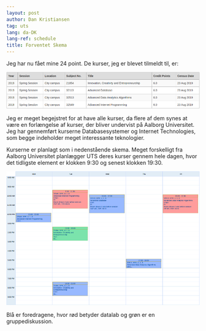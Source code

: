 ```yaml
---
layout: post
author: Dan Kristiansen
tag: uts
lang: da-DK
lang-ref: schedule
title: Forventet Skema
---
```


Jeg har nu fået mine 24 point. De kurser, jeg er blevet tilmeldt til, er:

<img src = "/images/courses.png" class = "img-fluid">

Jeg er meget begejstret for at have alle kurser, da flere af dem synes at være en forlængelse af kurser, der bliver undervist på Aalborg Universitet. Jeg har gennemført kurserne Databasesystemer og Internet Technologies, som begge indeholder meget interessante teknologier.

Kurserne er planlagt som i nedenstående skema. Meget forskelligt fra Aalborg Universitet planlægger UTS deres kurser gennem hele dagen, hvor det tidligste element er klokken 9:30 og senest klokken 19:30.

<img src = "/images/schedule.png" class = "img-fluid">

Blå er foredragene, hvor rød betyder datalab og grøn er en gruppediskussion.